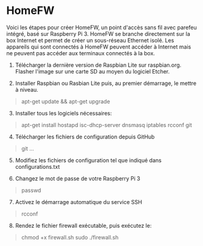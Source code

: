 # HomeFW

Voici les étapes pour créer HomeFW, un point d'accès sans fil avec parefeu intégré, basé sur Raspberry Pi 3. HomeFW se branche directement sur la box Internet et permet de créer un sous-réseau Ethernet isolé. Les appareils qui sont connectés à HomeFW peuvent accéder à Internet mais ne peuvent pas accéder aux terminaux connectés à la box. 
1) Télécharger la dernière version de Raspbian Lite sur raspbian.org. Flasher l'image sur une carte SD au moyen du logiciel Etcher.  

2) Installer Raspbian ou Rasbian Lite puis, au premier démarrage, le mettre à niveau.
  
> apt-get update && apt-get upgrade 

3) Installer tous les logiciels nécessaires:
  
> apt-get install hostapd isc-dhcp-server dnsmasq iptables rcconf git

4) Télécharger les fichiers de configuration depuis GitHub

> git ...

5) Modifiez les fichiers de configuration tel que indiqué dans configurations.txt

6) Changez le mot de passe de votre Raspberry Pi 3

> passwd

7) Activez le démarrage automatique du service SSH

> rcconf

8) Rendez le fichier firewall exécutable, puis exécutez le:

> chmod +x firewall.sh
> sudo ./firewall.sh


